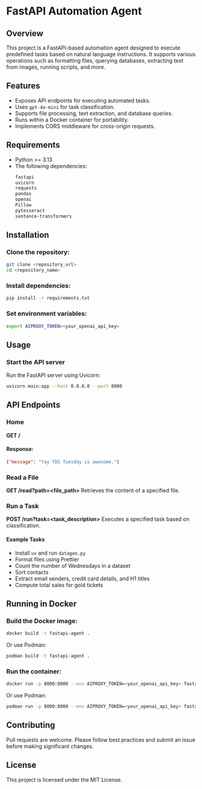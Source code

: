 # FastAPI Automation Agent

## Overview
This project is a FastAPI-based automation agent designed to execute predefined tasks based on natural language instructions. It supports various operations such as formatting files, querying databases, extracting text from images, running scripts, and more.

## Features
- Exposes API endpoints for executing automated tasks.
- Uses `gpt-4o-mini` for task classification.
- Supports file processing, text extraction, and database queries.
- Runs within a Docker container for portability.
- Implements CORS middleware for cross-origin requests.

## Requirements
- Python >= 3.13
- The following dependencies:
  ```bash
  fastapi
  uvicorn
  requests
  pandas
  openai
  Pillow
  pytesseract
  sentence-transformers
  ```

## Installation
### Clone the repository:
```bash
git clone <repository_url>
cd <repository_name>
```

### Install dependencies:
```bash
pip install -r requirements.txt
```

### Set environment variables:
```bash
export AIPROXY_TOKEN=<your_openai_api_key>
```

## Usage
### Start the API server
Run the FastAPI server using Uvicorn:
```bash
uvicorn main:app --host 0.0.0.0 --port 8000
```

## API Endpoints
### Home
**GET /**
#### Response:
```json
{"message": "Yay TDS Tuesday is awesome."}
```

### Read a File
**GET /read?path=<file_path>**
Retrieves the content of a specified file.

### Run a Task
**POST /run?task=<task_description>**
Executes a specified task based on classification.

#### Example Tasks
- Install `uv` and run `datagen.py`
- Format files using Prettier
- Count the number of Wednesdays in a dataset
- Sort contacts
- Extract email senders, credit card details, and H1 titles
- Compute total sales for gold tickets

## Running in Docker
### Build the Docker image:
```bash
docker build -t fastapi-agent .
```
Or use Podman:
```bash
podman build -t fastapi-agent .
```

### Run the container:
```bash
docker run -p 8000:8000 --env AIPROXY_TOKEN=<your_openai_api_key> fastapi-agent
```
Or use Podman:
```bash
podman run -p 8000:8000 --env AIPROXY_TOKEN=<your_openai_api_key> fastapi-agent
```

## Contributing
Pull requests are welcome. Please follow best practices and submit an issue before making significant changes.

## License
This project is licensed under the MIT License.
